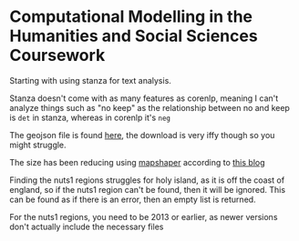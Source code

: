 # Computational Modelling in the Humanities and Social Sciences Coursework

Starting with using stanza for text analysis.

Stanza doesn't come with as many features as corenlp, meaning I can't analyze things such as "no keep" as the relationship between no and keep is `det` in stanza, whereas in corenlp it's `neg`

The geojson file is found [here](https://data.gov.uk/dataset/2aa6727d-c5f0-462a-a367-904c750bbb34/nuts-level-1-january-2018-full-clipped-boundaries-in-the-united-kingdom), the download is very iffy though so you might struggle.

The size has been reducing using [mapshaper](https://www.npmjs.com/package/mapshaper) according to [this blog](https://blog.exploratory.io/how-to-reduce-your-geojson-file-size-smaller-for-better-performance-8fb77759870c)

Finding the nuts1 regions struggles for holy island, as it is off the coast of england, so if the nuts1 region can't be found, then it will be ignored. This can be found as if there is an error, then an empty list is returned.

For the nuts1 regions, you need to be 2013 or earlier, as newer versions don't actually include the necessary files
